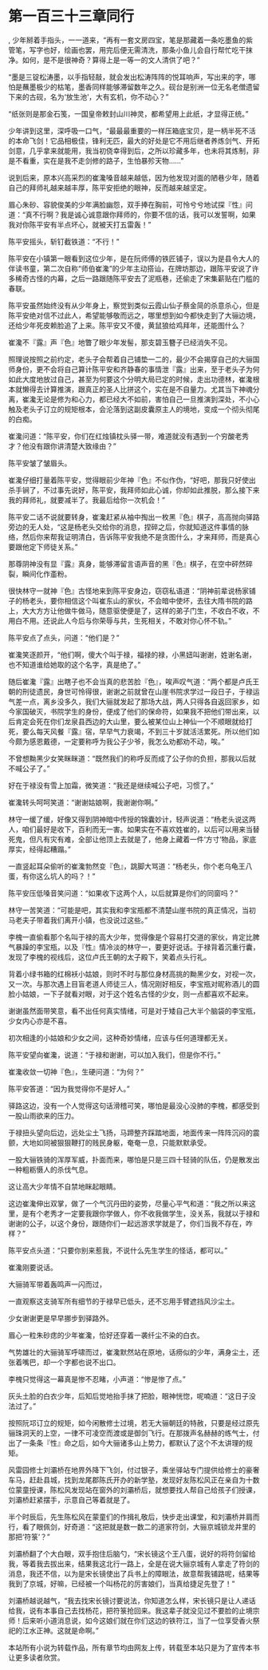# 第一百三十三章同行
,  少年掰着手指头，一一道来，“再有一套文房四宝，笔是那藏着一条吃墨鱼的紫管笔，写字也好，绘画也罢，用完后便无需清洗，那条小鱼儿会自行帮忙吃干抹净。如何，是不是很神奇？算得上是一等一的文人清供了吧？”
   “墨是三锭松涛墨，以手指轻敲，就会发出松涛阵阵的悦耳响声，写出来的字，哪怕是蘸墨极少的枯笔，墨香同样能够滞留数年之久。砚台是别洲一位无名老僧遗留下来的古砚，名为‘放生池’，大有玄机，你不动心？”
   “纸张则是那金石笺，一国皇帝敕封山川神灵，都希望用上此纸，才显得正统。”
   少年讲到这里，深呼吸一口气，“最最最重要的一样压箱底宝贝，是一柄半死不活的本命飞剑！它品相极佳，锋利无匹，最大的好处是它不用后继者养炼剑气、开拓剑意，几乎拿来就能用，我当初侥幸得到后，之所以珍藏多年，也未将其炼制，非是不看重，实在是我不走剑修的路子，生怕暴殄天物……”
   说到后来，原本兴高采烈的崔瀺嗓音越来越低，因为他发现对面的陋巷少年，随着自己的拜师礼越来越丰厚，陈平安拒绝的眼神，反而越来越坚定。
   眉心朱砂、容貌俊美的少年满脸幽怨，双手捧在胸前，可怜兮兮地试探『性』问道：“真不行啊？我是诚心诚意跟你拜师的，你要不信的话，我可以发誓啊，如果我对你陈平安有半点坏心，就被天打五雷轰！”
   陈平安摇头，斩钉截铁道：“不行！”
   陈平安在小镇第一眼看到这位少年，是在阮师傅的铁匠铺子，误以为是县令大人的伴读书童，第二次自称“师伯崔瀺”的少年主动搭讪，在牌坊那边，跟陈平安说了许多稀奇古怪的内幕，之后一路跟随陈平安去了泥瓶巷，还偷走了宋集薪贴在门槛的春联。
   陈平安虽然始终没有从少年身上，察觉到类似云霞山仙子蔡金简的杀意杀心，但是陈平安绝对信不过此人，希望能够敬而远之，哪里想到如今都快走到了大骊边境，还给少年死皮赖脸追了上来。陈平安又不傻，黄鼠狼给鸡拜年，还能图什么？
   崔瀺不『露』声『色』地瞥了眼少年发髻，那支碧玉簪子已经消失不见。
   照理说按照之前约定，老头子会帮着自己铺垫一二的，最少不会揭穿自己的大骊国师身份，更不会将自己算计陈平安和齐静春的事情泄『露』出来，至于老头子为何如此大度地放过自己，甚至为何要这个分明大局已定的时候，走出功德林，崔瀺根本就懒得去计算推演，跟真正的圣人比拼这个，实在是不自量力。尤其当下神魂分离，崔瀺无论是修为和心力，都已经大不如前，害怕自己一旦推演到深处，不小心触及老头子订立的规矩根本，会沦落到这副皮囊原主人的境地，变成一个彻头彻尾的白痴。
   崔瀺问道：“陈平安，你们在红烛镇枕头驿一带，难道就没有遇到一个穷酸老秀才？他没有跟你讲清楚大致缘由？”
   陈平安皱了皱眉头。
   崔瀺仔细打量着陈平安，觉得眼前少年神『色』不似作伪，“好吧，那我只好使出杀手锏了，不过事先说好，陈平安，我拜师如此心诚，你却如此推脱，那么接下来我的拜师礼，就要减半了。我最后给你一次机会！”
   陈平安二话不说就要转身，崔瀺赶紧从袖中掏出一枚黑『色』棋子，高高抛向驿路旁边的无人处，“这是杨老头交给你的消息，捏碎之后，你就知道这件事情的脉络，然后你来帮我证明清白，告诉陈平安我绝不是贪图什么，才来拜师，而是真心要跟他定下师徒关系。”
   那尊阴神没有显『露』真身，能够滞留言语声音的黑『色』棋子，在空中砰然碎裂，瞬间化作齑粉。
   很快林守一就神『色』古怪地来到陈平安身边，窃窃私语道：“阴神前辈说杨家铺子的杨老头，要你相信这个叫崔东山的家伙，不会暗中使坏，去往大隋书院的路上，大大方方让他做牛做马，随意驱使便是了，这样的弟子门生，不收白不收，不用白不用。还说此人今后与你荣辱与共，生死相关，不敢对你心怀不轨。”
   陈平安点了点头，问道：“他们是？”
   崔瀺笑逐颜开，“他们啊，傻大个叫于禄，福禄的禄，小黑妞叫谢谢，姓谢名谢，也不知道谁给她取的这个名字，真是绝了。”
   随后崔瀺『露』出瞎子也不会当真的悲苦脸『色』，唉声叹气道：“两个都是卢氏王朝的刑徒遗民，身世可怜得很，谢谢之前就曾在山崖书院求学过一段日子，于禄运气差一点，离乡没多久，我们大骊就发起了那场大战，两人只得各自返回家乡，如今家国破灭，书院学生的身份，便成了他们的保命符，如果我不把他们带出来，以后肯定会死在你们龙泉县西边的大山里，要么被某位山上神仙一个不顺眼就给打死，要么每天风餐『露』宿，早早气力衰竭，不到三十岁就活活累死。所以他们如今颇为感恩戴德，一定要称呼为我公子少爷，我怎么劝都劝不动，唉。”
   不曾想黝黑少女笑眯眯道：“既然我们的称呼反而成了公子你的负担，那我以后就不喊公子了。”
   好在于禄没有雪上加霜，微笑道：“我还是继续喊公子吧，习惯了。”
   崔瀺转头呵呵笑道：“谢谢姑娘啊，我谢谢你啊。”
   林守一缓了缓，好像又得到阴神暗中传授的锦囊妙计，轻声说道：“杨老头说这两人，咱们最好是收下，百利而无一害。如果实在不喜欢姓崔的，以后可以用来当替死鬼，但凡有灾有难，全部让他顶上去就是了，他身上藏着一件‘方寸’物品，家底厚实，经得起糟蹋。”
   一直竖起耳朵偷听的崔瀺勃然变『色』，跳脚大骂道：“杨老头，你个老乌龟王八蛋，有你这么坑人的吗？！”
   陈平安压低嗓音笑问道：“如果收下这两个人，以后就算是你们的同窗吗？”
   林守一苦笑道：“可能是吧，其实我和李宝瓶都不清楚山崖书院的真正情况，当初马老夫子带着我们离开小镇，也没说过这些。”
   李槐一直偷看那个名叫于禄的高大少年，觉得像是个容易打交道的家伙，肯定比脾气暴躁的李宝瓶，以及『性』情冷淡的林守一，要更好说话。于禄背着沉重行囊，发现了李槐的视线后，这位卢氏王朝的太子殿下，笑着点头行礼。
   背着小绿书箱的红棉袄小姑娘，则时不时与那位身材高挑的黝黑少女，对视一次，又一次。与那次遇上目盲老道人师徒三人，情况刚好相反，李宝瓶对昵称酒儿的圆脸小姑娘，一下子就看对眼，对于这个姓名古怪的少女，则一点都喜欢不起来。
   谢谢虽然面带笑意，看不出任何真实情绪，可是对于矮自己大半个脑袋的李宝瓶，少女内心亦是不喜。
   初次相逢的小姑娘和少女之间，这种奇妙情绪，应该与任何道理都无关。
   陈平安望向崔瀺，说道：“于禄和谢谢，可以加入我们，但是你不行。”
   崔瀺收敛一切神『色』，生硬问道：“为何？”
   陈平安答道：“因为我觉得你不是好人。”
   驿路这边，没有一个人觉得这句话滑稽可笑，哪怕是最没心没肺的李槐，都感受到一股山雨欲来的压力。
   于禄扭头望向后边，远处尘土飞扬，马蹄整齐踩踏地面，地面传来一阵阵沉闷的震颤，大地如同被狠狠鞭打的贱民身躯，奄奄一息，只能默默承受。
   一股大骊铁骑的浑厚军威，扑面而来，哪怕是只是三四十轻骑的队伍，仍是散发出一种粗粝慑人的杀伐气息。
   这让高大少年情不自禁地眯起眼睛。
   这边崔瀺伸出双掌，做了一个气沉丹田的姿势，尽量心平气和道：“我之所以来这里，是有个老秀才一定要我跟你学做人，你不收我做学生，没关系，我就以于禄和谢谢的公子，以这个身份，跟随你们一起远游求学就是了，你们当我不存在，咋样？”
   陈平安点头道：“只要你别来惹我，不说什么先生学生的怪话，都可以。”
   崔瀺刚要说话。
   大骊骑军带着轰鸣声一闪而过，
   一直观察这支骑军所有细节的于禄早已低头，还不忘用手臂遮挡风沙尘土。
   少女谢谢更是早早挪步到驿路外。
   眉心一粒朱砂痣的少年崔瀺，恰好还穿着一袭纤尘不染的白衣。
   气势雄壮的大骊骑军呼啸而过，崔瀺默然站在原地，话痨似的少年，满身尘土，还张着嘴巴，却一个字都也说不出口。
   李槐只觉得这一幕真是惨不忍睹，小声道：“惨是惨了点。”
   灰头土脸的白衣少年，后知后觉地抬手抹了把脸，眼神恍惚，呢喃道：“这日子没法过了。”
   按照阮邛订立的规矩，如今闲散修士过境，若无大骊朝廷的特赦，只要是经过原先骊珠洞天的上空，一律不可凌空而渡或是御剑飞行。在那拨声名赫赫的练气士，付出了一条条『性』命之后，如今大骊诸多山上势力，都默认了这个不太讲理的规矩。
   风雷园修士刘灞桥在地界外降下飞剑，付过银子，乘坐驿站专门提供给修士的豪奢车马，赶赴县城，找到龙尾郡陈氏开办的新学塾，发现好友陈松风正在亲自为十数位蒙童授课，陈松风发现站在窗外的刘灞桥后，就想要找人帮自己给孩子们授课，刘灞桥赶紧摆手，示意自己等着就是了。
   半个时辰后，先生陈松风在蒙童们的作揖礼敬后，快步走出课堂，和刘灞桥并肩而行，看了眼佩剑，好奇道：“这把就是数一数二的道家符剑，大骊京城锁龙井里的那把‘符箓’？”
   刘灞桥翻了个大白眼，双手抱住后脑勺，“宋长镜这个王八蛋，说好的将符剑留给我，等着我去拔出来，结果我这北行一路上，全是在说大骊京城有人拿走了符剑的消息，我还不信，以为是宋长镜使出了兵书上的障眼法，故意帮我铺路呢，结果等我到了京城，好嘛，已经被一个叫杨花的厉害娘们，当真给捷足先登了！”
   刘灞桥越说越气，“我去找宋长镜讨要说法，你知道怎么样，宋长镜只是让人递话给我，说有本事自己去找杨花，把符箓抢回来。我这辈子就没见过不要脸的止境宗师！后来听小道消息说，如今这娘们就在你们这边的铁符江，当了一位享受香火祭祀的江水正神。这就是命啊。”
  本站所有小说为转载作品，所有章节均由网友上传，转载至本站只是为了宣传本书让更多读者欣赏。